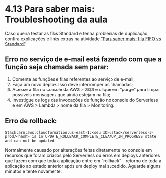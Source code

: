 # 4.13 Para saber mais: Troubleshooting da aula

Caso queira testar as filas Standard e tenha problemas de duplicação, confira explicações e links extras na atividade [“Para saber mais: fila FIFO vs Standard”](https://cursos.alura.com.br/course/serverless-node-js-servicos-mensageria/task/133613).

## Erro no serviço de e-mail está fazendo com que a função seja chamada sem parar:

1. Comente as funções e filas referentes ao serviço de e-mail;
2. Faça um novo deploy. Isso deve interromper as chamadas;
3. Acesse a fila no console da AWS > SQS e clique em “purge” para limpar possíveis mensagens que ainda estejam na fila;
4. Investigue os logs das invocações de função no console do Serverless e em AWS > Lambda > nome da fila > Monitoring.

## Erro de rollback:

```
Stack:arn:aws:cloudformation:us-east-1:<seu ID>:stack/serverless-3-prod/<hash> is in UPDATE_ROLLBACK_COMPLETE_CLEANUP_IN_PROGRESS state and can not be updated.
```

Normalmente causado por alterações feitas diretamente no console em recursos que foram criados pelo Serverless ou erros em deploys anteriores que fazem com que toda a aplicação entre em “rollback” - retorno de toda a aplicação ao estado anterior após um deploy mal sucedido. Aguarde alguns minutos e tente novamente.